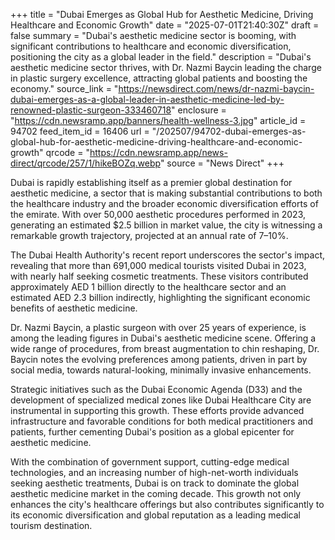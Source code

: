 +++
title = "Dubai Emerges as Global Hub for Aesthetic Medicine, Driving Healthcare and Economic Growth"
date = "2025-07-01T21:40:30Z"
draft = false
summary = "Dubai's aesthetic medicine sector is booming, with significant contributions to healthcare and economic diversification, positioning the city as a global leader in the field."
description = "Dubai's aesthetic medicine sector thrives, with Dr. Nazmi Baycin leading the charge in plastic surgery excellence, attracting global patients and boosting the economy."
source_link = "https://newsdirect.com/news/dr-nazmi-baycin-dubai-emerges-as-a-global-leader-in-aesthetic-medicine-led-by-renowned-plastic-surgeon-333460718"
enclosure = "https://cdn.newsramp.app/banners/health-wellness-3.jpg"
article_id = 94702
feed_item_id = 16406
url = "/202507/94702-dubai-emerges-as-global-hub-for-aesthetic-medicine-driving-healthcare-and-economic-growth"
qrcode = "https://cdn.newsramp.app/news-direct/qrcode/257/1/hikeBOZq.webp"
source = "News Direct"
+++

<p>Dubai is rapidly establishing itself as a premier global destination for aesthetic medicine, a sector that is making substantial contributions to both the healthcare industry and the broader economic diversification efforts of the emirate. With over 50,000 aesthetic procedures performed in 2023, generating an estimated $2.5 billion in market value, the city is witnessing a remarkable growth trajectory, projected at an annual rate of 7–10%.</p><p>The Dubai Health Authority's recent report underscores the sector's impact, revealing that more than 691,000 medical tourists visited Dubai in 2023, with nearly half seeking cosmetic treatments. These visitors contributed approximately AED 1 billion directly to the healthcare sector and an estimated AED 2.3 billion indirectly, highlighting the significant economic benefits of aesthetic medicine.</p><p>Dr. Nazmi Baycin, a plastic surgeon with over 25 years of experience, is among the leading figures in Dubai's aesthetic medicine scene. Offering a wide range of procedures, from breast augmentation to chin reshaping, Dr. Baycin notes the evolving preferences among patients, driven in part by social media, towards natural-looking, minimally invasive enhancements.</p><p>Strategic initiatives such as the Dubai Economic Agenda (D33) and the development of specialized medical zones like Dubai Healthcare City are instrumental in supporting this growth. These efforts provide advanced infrastructure and favorable conditions for both medical practitioners and patients, further cementing Dubai's position as a global epicenter for aesthetic medicine.</p><p>With the combination of government support, cutting-edge medical technologies, and an increasing number of high-net-worth individuals seeking aesthetic treatments, Dubai is on track to dominate the global aesthetic medicine market in the coming decade. This growth not only enhances the city's healthcare offerings but also contributes significantly to its economic diversification and global reputation as a leading medical tourism destination.</p>
